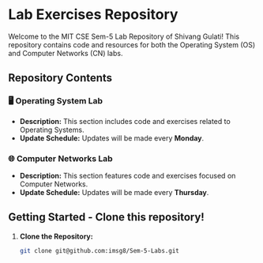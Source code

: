 # Lab Exercises Repository

Welcome to the MIT CSE Sem-5 Lab Repository of Shivang Gulati! This repository contains code and resources for both the Operating System (OS) and Computer Networks (CN) labs.

## Repository Contents

### 🖥️ Operating System Lab

- **Description:** This section includes code and exercises related to Operating Systems. 
- **Update Schedule:** Updates will be made every **Monday**.

### 🌐 Computer Networks Lab

- **Description:** This section features code and exercises focused on Computer Networks.
- **Update Schedule:** Updates will be made every **Thursday**.

## Getting Started - Clone this repository!

1. **Clone the Repository:**

   ```bash
   git clone git@github.com:imsg8/Sem-5-Labs.git

